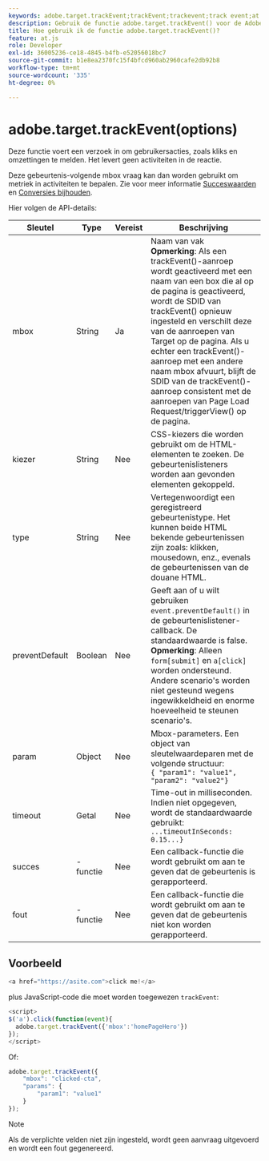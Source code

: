 ```yaml
---
keywords: adobe.target.trackEvent;trackEvent;trackevent;track event;at.js;functions;function;preventDefault;preventdefault;prevent default
description: Gebruik de functie adobe.target.trackEvent() voor de Adobe [!DNL Target] om.js JavaScript bibliotheek in werking te stellen om een verzoek in werking te stellen om gebruikersacties, zoals kliks en omzettingen op uw plaats te melden.
title: Hoe gebruik ik de functie adobe.target.trackEvent()?
feature: at.js
role: Developer
exl-id: 36005236-ce18-4845-b4fb-e52056018bc7
source-git-commit: b1e8ea2370fc15f4bfcd960ab2960cafe2db92b8
workflow-type: tm+mt
source-wordcount: '335'
ht-degree: 0%

---
```


# adobe.target.trackEvent(options)

Deze functie voert een verzoek in om gebruikersacties, zoals kliks en omzettingen te melden. Het levert geen activiteiten in de reactie.

Deze gebeurtenis-volgende mbox vraag kan dan worden gebruikt om metriek in activiteiten te bepalen. Zie voor meer informatie [Succeswaarden](/help/main/c-activities/r-success-metrics/success-metrics.md#reference_D011575C85DA48E989A244593D9B9924) en [Conversies bijhouden](https://developer.adobe.com/target/implement/client-side/atjs/how-to-deployatjs/implement-target-without-a-tag-manager/).

Hier volgen de API-details:

| Sleutel | Type | Vereist | Beschrijving |
|--- |--- |--- |--- |
| mbox | String | Ja | Naam van vak <br>**Opmerking**: Als een trackEvent()-aanroep wordt geactiveerd met een naam van een box die al op de pagina is geactiveerd, wordt de SDID van trackEvent() opnieuw ingesteld en verschilt deze van de aanroepen van Target op de pagina. Als u echter een trackEvent()-aanroep met een andere naam mbox afvuurt, blijft de SDID van de trackEvent()-aanroep consistent met de aanroepen van Page Load Request/triggerView() op de pagina. |
| kiezer | String | Nee | CSS-kiezers die worden gebruikt om de HTML-elementen te zoeken. De gebeurtenislisteners worden aan gevonden elementen gekoppeld. |
| type | String | Nee | Vertegenwoordigt een geregistreerd gebeurtenistype. Het kunnen beide HTML bekende gebeurtenissen zijn zoals: klikken, mousedown, enz., evenals de gebeurtenissen van de douane HTML. |
| preventDefault | Boolean | Nee | Geeft aan of u wilt gebruiken `event.preventDefault()` in de gebeurtenislistener-callback. De standaardwaarde is false.<br>**Opmerking**: Alleen `form[submit]` en `a[click]` worden ondersteund. Andere scenario&#39;s worden niet gesteund wegens ingewikkeldheid en enorme hoeveelheid te steunen scenario&#39;s. |
| param | Object | Nee | Mbox-parameters. Een object van sleutelwaardeparen met de volgende structuur:<br>`{ "param1": "value1", "param2": "value2"}` |
| timeout | Getal | Nee | Time-out in milliseconden.<br>Indien niet opgegeven, wordt de standaardwaarde gebruikt:<br>`...timeoutInSeconds: 0.15...}` |
| succes | -functie | Nee | Een callback-functie die wordt gebruikt om aan te geven dat de gebeurtenis is gerapporteerd. |
| fout | -functie | Nee | Een callback-functie die wordt gebruikt om aan te geven dat de gebeurtenis niet kon worden gerapporteerd. |

## Voorbeeld

```javascript
<a href="https://asite.com">click me!</a> 
```

plus JavaScript-code die moet worden toegewezen `trackEvent`:

```javascript
<script> 
$('a').click(function(event){ 
  adobe.target.trackEvent({'mbox':'homePageHero'}) 
}); 
</script> 
```

Of:

```javascript
adobe.target.trackEvent({ 
    "mbox": "clicked-cta", 
    "params": { 
        "param1": "value1" 
    } 
});
```

>[!NOTE]
>
>Als de verplichte velden niet zijn ingesteld, wordt geen aanvraag uitgevoerd en wordt een fout gegenereerd.
